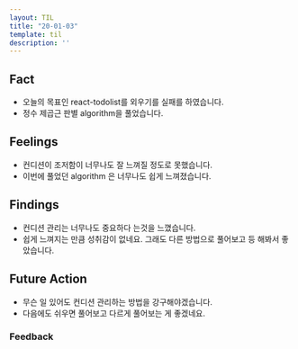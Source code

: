 ```yaml
---
layout: TIL
title: "20-01-03"
template: til
description: ''
---
```


## Fact  

- 오늘의 목표인 react-todolist를 외우기를 실패를 하였습니다.
- 정수 제곱근 판별 algorithm을 풀었습니다.

## Feelings  

- 컨디션이 조저함이 너무나도 잘 느껴질 정도로 못했습니다.
- 이번에 풀었던 algorithm 은 너무나도 쉽게 느껴졌습니다.

## Findings  

- 컨디션 관리는 너무나도 중요하다 는것을 느꼈습니다.
- 쉽게 느껴지는 만큼 성취감이 없네요. 그래도 다른 방법으로 풀어보고 등 해봐서 좋았습니다.

## Future Action

- 무슨 일 있어도 컨디션 관리하는 방법을 강구해야겠습니다.
- 다음에도 쉬우면 풀어보고 다르게 풀어보는 게 좋겠네요.

### Feedback  
